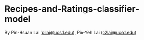 # Recipes-and-Ratings-classifier-model

By Pin-Hsuan Lai (pilai@ucsd.edu), Pin-Yeh Lai (p2lai@ucsd.edu)